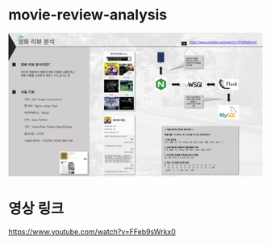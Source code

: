 # movie-review-analysis
![](https://github.com/yeon1216/android-movie-review-analysis/blob/master/movie-review-analysis.png?raw=true)

# 영상 링크
https://www.youtube.com/watch?v=FFeb9sWrkx0
